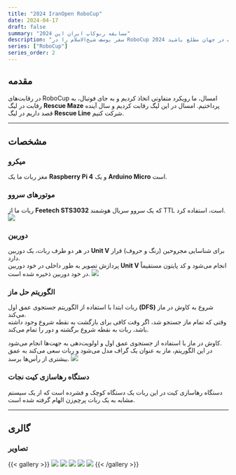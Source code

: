 ```yaml
---
title: "2024 IranOpen RoboCup"
date: 2024-04-17
draft: false
summary: "مسابقه ربوکاپ ایران اپن 2024"
description: "سفر یوسف شیخ‌الاسلام را در RoboCup 2024 دنبال کنید، جایی که رباتیک پیشرفته و هوش مصنوعی برای ایجاد راه‌حل‌های نوآورانه با هم ملاقات می‌کنند. از پیشرفت، دستاوردها و تجربیات تیم او در یکی از معتبرترین مسابقات رباتیک در جهان مطلع باشید."
series: ["RoboCup"]
series_order: 2
---
```


## مقدمه
در رقابت‌های RoboCup امسال، ما رویکرد متفاوتی اتخاذ کردیم و به جای فوتبال، به رقابت در لیگ **Rescue Maze** پرداختیم. امسال در این لیگ رقابت کردیم و سال آینده قصد داریم در لیگ **Rescue Line** شرکت کنیم.

---

## مشخصات

### میکرو
مغز ربات ما یک **Raspberry Pi 4** و یک **Arduino Micro** است.

### موتورهای سروو
ربات ما از **Feetech STS3032** که یک سروو سریال هوشمند TTL است، استفاده کرد.
<img class="thumbnailshadow" src="sts3032.png">

### دوربین
در هر دو طرف ربات، یک دوربین **Unit V** برای شناسایی مجروحین (رنگ و حروف) قرار دارد.  
پردازش تصویر به طور داخلی در خود دوربین **Unit V** انجام می‌شود و کد پایتون مستقیماً در خود دوربین ذخیره شده است.
<img class="thumbnailshadow" src="unitv.png">

### الگوریتم حل ماز
ربات ابتدا با استفاده از الگوریتم جستجوی عمق اول **(DFS)** شروع به کاوش در ماز می‌کند.  
وقتی که تمام ماز جستجو شد، اگر وقت کافی برای بازگشت به نقطه شروع وجود داشته باشد، ربات به نقطه شروع برگشته و دور را تمام می‌کند.

کاوش در ماز با استفاده از جستجوی عمق اول و اولویت‌دهی به جهت‌ها انجام می‌شود.  
در این الگوریتم، ماز به عنوان یک گراف مدل می‌شود و ربات سعی می‌کند به عمق بیشتری از رأس‌ها برسد.
<img class="thumbnailshadow" src="algo.png">

### دستگاه رهاسازی کیت نجات
دستگاه رهاسازی کیت در این ربات یک دستگاه کوچک و فشرده است که از یک سیستم مشابه به یک ربات پرچم‌زن الهام گرفته شده است.

---

## گالری

### تصاویر

{{< gallery >}}
  <img src="nature.jpg" class="grid-w33" />
  <img src="robots.jpg" class="grid-w33" />
  <img src="eh.jpg" class="grid-w33" />
  <img src="milad.jpg" class="grid-w33" />
  <img src="tdp.png" class="grid-w33" />
{{< /gallery >}}